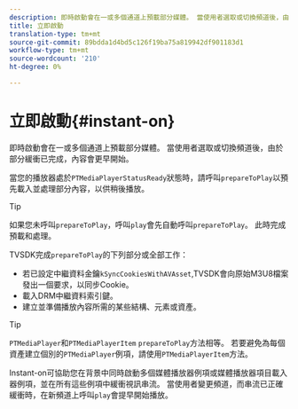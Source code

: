 ```yaml
---
description: 即時啟動會在一或多個通道上預載部分媒體。 當使用者選取或切換頻道後，由於部分緩衝已完成，內容會更早開始。
title: 立即啟動
translation-type: tm+mt
source-git-commit: 89bdda1d4bd5c126f19ba75a819942df901183d1
workflow-type: tm+mt
source-wordcount: '210'
ht-degree: 0%

---
```



# 立即啟動{#instant-on}

即時啟動會在一或多個通道上預載部分媒體。 當使用者選取或切換頻道後，由於部分緩衝已完成，內容會更早開始。

當您的播放器處於`PTMediaPlayerStatusReady`狀態時，請呼叫`prepareToPlay`以預先載入並處理部分內容，以供稍後播放。

>[!TIP]
>
>如果您未呼叫`prepareToPlay`，呼叫`play`會先自動呼叫`prepareToPlay`。 此時完成預載和處理。

TVSDK完成`prepareToPlay`的下列部分或全部工作：

* 若已設定中繼資料金鑰`kSyncCookiesWithAVAsset`,TVSDK會向原始M3U8檔案發出一個要求，以同步Cookie。
* 載入DRM中繼資料索引鍵。
* 建立並準備播放內容所需的某些結構、元素或資產。

>[!TIP]
>
>`PTMediaPlayer`和`PTMediaPlayerItem` `prepareToPlay`方法相等。 若要避免為每個資產建立個別的`PTMediaPlayer`例項，請使用`PTMediaPlayerItem`方法。

Instant-on可協助您在背景中同時啟動多個媒體播放器例項或媒體播放器項目載入器例項，並在所有這些例項中緩衝視訊串流。 當使用者變更頻道，而串流已正確緩衝時，在新頻道上呼叫`play`會提早開始播放。